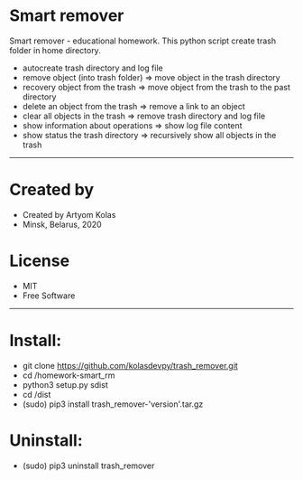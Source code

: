 # Smart remover
Smart remover - educational homework.
This python script create trash folder in home directory.

- autocreate trash directory and log file
- remove object (into trash folder) => move object in the trash directory
- recovery object from the trash => move object from the trash to the past directory
- delete an object from the trash => remove a link to an object
- clear all objects in the trash => remove trash directory and log file
- show information about operations => show log file content
- show status the trash directory => recursively show all objects in the trash
_____

# Created by
- Created by Artyom Kolas
- Minsk, Belarus, 2020

# License
- MIT
- Free Software
_____

# Install:
- git clone https://github.com/kolasdevpy/trash_remover.git
- cd /homework-smart_rm
- python3 setup.py sdist
- cd /dist 
- (sudo) pip3 install trash_remover-'version'.tar.gz

# Uninstall:
- (sudo) pip3 uninstall trash_remover
